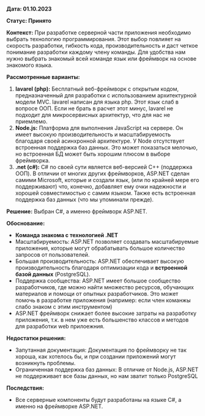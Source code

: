 **Дата: 01.10.2023** 

**Статус: Принято** 

**Контекст:** При разработке серверной части приложения необходимо выбрать технологию программирования. Этот выбор повлияет на скорость разработки, гибкость кода, производительность и даст четкое понимание разработки каждому члену команды. Для удобства нам нужно выбрать знакомый всей команде язык или фреймворк на основе знакомого языка. 

**Рассмотренные варианты:**
1. **lavarel (php):** Бесплатный веб-фреймворк с открытым кодом, предназначенный для разработки с использованием архитектурной модели MVC. lavarel написан для языка php. Этот язык слаб в вопросе ООП. Если не брать в расчет этот минус, lavarel не подходит для микросервисных архитектур, что для нас не приемлемо.
2. **Node.js:** Платформа для выполнения JavaScript на сервере. Он имеет высокую производительность и масштабируемость благодаря своей асинхронной архитектуре. У Node отсутствует встроенная поддержка баз данных. Это может показаться мелочью, но встроенная БД может быть хорошим плюсом в выборе фреймворка.
3. **.net (c#):** C# по своей сути является веб-версией C++ (поддержка ООП). В отличии от многих других фреймворков, ASP.NET сделан самими Microsoft, которые и создали язык, (или по крайней мере его поддерживают) что, конечно, добавляет ему очки надежности и хорошей совместимостью с самим языком. Также есть встроенная поддержка баз данных (что мы упоминали прежде).

**Решение:** Выбран С#, а именно фреймворк ASP.NET.

**Обоснование:**
- **Команда знакома с технологией .NET**
- Масштабируемость: ASP.NET позволяет создавать масштабируемые приложения, которые могут обрабатывать большое количество запросов от пользователей.
- Большая производительность: ASP.NET обеспечивает высокую производительность благодаря оптимизации кода и **встроенной базой данных** (PostgreSQL). 
- Поддержка сообщества: ASP.NET имеет большое сообщество разработчиков, где можно найти множество ресурсов, обучающих материалов и помощи от опытных разработчиков. Это может помочь в разработке приложения (например: если член команжы слабо знаком с этим инструментом)
- ASP.NET фреймворк снижает более высокие затраты на разработку приложения, т.к. в нем уже есть большенство классов и методов для разработки web прилоежния.

**Недостатки решения:** 
- Запутанная документация: Документация по фреймворку не так хороша, как хотелось бы, и при создании приложений могут возникнуть проблемы.
- Ограниченная поддержка баз данных: В отличие от Node.js, ASP.NET не поддерживает все базы данных, но нам зватит только PostgreSQL

**Последствия:**
- Все серверные компоненты будут разработаны на языке C#, а именно на фреймворке ASP.NET.